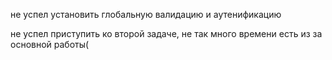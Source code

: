не успел установить глобальную валидацию и аутенификацию

не успел приступить ко второй задаче, не так много времени есть из за основной работы(


